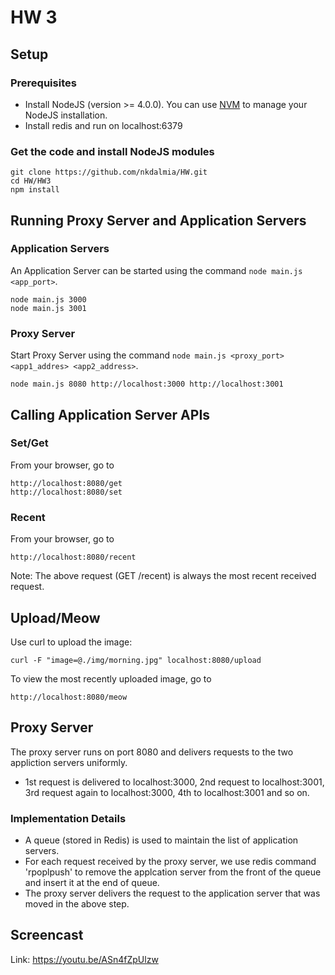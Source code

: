 # HW 3

## Setup

### Prerequisites
* Install NodeJS (version >= 4.0.0). You can use [NVM](https://www.npmjs.com/package/nvm) to manage your NodeJS installation.
* Install redis and run on localhost:6379

### Get the code and install NodeJS modules
```
git clone https://github.com/nkdalmia/HW.git
cd HW/HW3
npm install
```

## Running Proxy Server and Application Servers

### Application Servers
An Application Server can be started using the command `node main.js <app_port>`.
```
node main.js 3000
node main.js 3001
```

### Proxy Server
Start Proxy Server using the command `node main.js <proxy_port> <app1_addres> <app2_address>`.
```
node main.js 8080 http://localhost:3000 http://localhost:3001
```

## Calling Application Server APIs
### Set/Get
From your browser, go to 
```
http://localhost:8080/get
http://localhost:8080/set
```

### Recent
From your browser, go to 
```
http://localhost:8080/recent
```
Note: The above request (GET /recent) is always the most recent received request.

## Upload/Meow
Use curl to upload the image:
```
curl -F "image=@./img/morning.jpg" localhost:8080/upload
```

To view the most recently uploaded image, go to
```
http://localhost:8080/meow
```

## Proxy Server
The proxy server runs on port 8080 and delivers requests to the two appliction servers uniformly.
* 1st request is delivered to localhost:3000, 2nd request to localhost:3001, 3rd request again to localhost:3000, 4th to localhost:3001 and so on.

### Implementation Details
* A queue (stored in Redis) is used to maintain the list of application servers.
* For each request received by the proxy server, we use redis command 'rpoplpush' to remove the applcation server from the front of the queue and insert it at the end of queue. 
* The proxy server delivers the request to the application server that was moved in the above step.

## Screencast
Link: https://youtu.be/ASn4fZpUlzw
